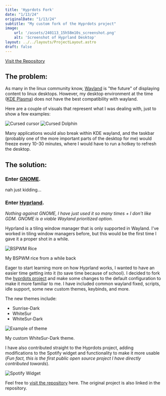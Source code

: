 ```yaml
---
title: 'Hyprdots Fork'
date: "1/13/24"
originalDate: "1/13/24"
subtitle: "My custom fork of the Hyprdots project"
image:
    url: '/assets/240113_15h58m10s_screenshot.png'
    alt: 'Screenshot of Hyprland Desktop'
layout: ../../layouts/ProjectLayout.astro
draft: false
---
```


<a class=button href="https://github.com/joshrandall8478/hyprdots">Visit the Repository</a>

## The problem:

As many in the linux community know, [Wayland](https://wayland.freedesktop.org/) is "the future" of displaying content to linux desktops. However, my desktop environment at the time ([KDE Plasma](https://kde.org/plasma-desktop)) does not have the best compatibility with wayland.

Here are a couple of visuals that represent what I was dealing with, just to show a few examples:

![Cursed cursor](https://i.redd.it/mzvaqc66vrp91.jpg)
![Cursed Dolphin](https://preview.redd.it/hiv7e3cfajl81.png?width=1336&format=png&auto=webp&s=a3118c09701c6c2d3fbfc85291a99ba8eeeea07f)

Many applications would also break within KDE wayland, and the taskbar (probably one of the more important parts of the desktop for me) would freeze every 10-30 minutes, where I would have to run a hotkey to refresh the desktop.

## The solution:

### Enter [GNOME](https://www.gnome.org/).

nah just kidding...

### Enter [Hyprland](https://github.com/hyprwm/Hyprland).

*Nothing against GNOME, I have just used it so many times + I don't like GDM. GNOME is a viable Wayland prioritized option.*

Hyprland is a tiling window manager that is only supported in Wayland. I've worked in tiling window managers before, but this would be the first time I gave it a proper shot in a while.

![BSPWM Rice](https://camo.githubusercontent.com/7d5b57eadeeae588ba52851ee8fc3f6bbd02cc5c56ab1517e6f0c831ba7b64af/68747470733a2f2f692e696d6775722e636f6d2f72776d414a38622e706e67)

<figcaption>My BSPWM rice from a while back</figcaption>



Eager to start learning more on how Hyprland works, I wanted to have an easier time getting into it (to save time because of school). I decided to fork the [hyprdots project](https://github.com/prasanthrangan/hyprdots) and make some changes to the default configuration to make it more familiar to me. I have included common wayland fixed, scripts, idle support, some new custom themes, keybinds, and more.

The new themes include:
- Sunrise-Dark
- WhiteSur
- WhiteSur-Dark

![Example of theme](/assets/240113_16h23m45s_screenshot.png)
<figcaption>My custom WhiteSur-Dark theme.</figcaption>

I have also contributed straight to the Hyprdots project, adding modifications to the Spotify widget and functionality to make it more usable (*Fun fact, this is the first public open source project I have directly contributed towards*).

![Spotify Widget](/assets/240113_16h25m48s_screenshot.png)

Feel free to <a href="https://github.com/joshrandall8478/hyprdots">visit the repository</a> here. The original project is also linked in the repository.